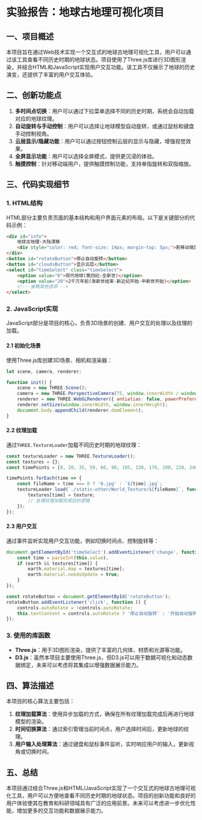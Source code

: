 # 实验报告：地球古地理可视化项目

## 一、项目概述

本项目旨在通过Web技术实现一个交互式的地球古地理可视化工具，用户可以通过该工具查看不同历史时期的地球状态。项目使用了Three.js库进行3D图形渲染，并结合HTML和JavaScript实现用户交互功能。该工具不仅展示了地球的历史演变，还提供了丰富的用户交互体验。

## 二、创新功能点

1. **多时间点切换**：用户可以通过下拉菜单选择不同的历史时期，系统会自动加载对应的地球纹理。
2. **自动旋转与手动控制**：用户可以选择让地球模型自动旋转，或通过鼠标和键盘手动控制视角。
3. **云层显示/隐藏功能**：用户可以通过按钮控制云层的显示与隐藏，增强视觉效果。
4. **全屏显示功能**：用户可以选择全屏模式，提供更沉浸的体验。
5. **触摸控制**：针对移动端用户，提供触摸控制功能，支持单指旋转和双指缩放。

## 三、代码实现细节

### 1. HTML结构

HTML部分主要负责页面的基本结构和用户界面元素的布局。以下是关键部分的代码示例：

```html
<div id="info">
    地球古地理-大陆漂移
    <div style="color: red; font-size: 14px; margin-top: 5px;">若移动端加载缓慢/失败,请转到pc端进行操作</div>
</div>
<button id="rotateButton">停止自动旋转</button>
<button id="cloudsButton">显示云层</button>
<select id="timeSelect" class="timeSelect">
    <option value="0">现代地球(第四纪-全新世)</option>
    <option value="20">2千万年前(渐新世结束-新近纪开始-中新世开始)</option>
    <!-- 省略其他选项 -->
</select>
```

### 2. JavaScript实现

JavaScript部分是项目的核心，负责3D场景的创建、用户交互的处理以及纹理的加载。

#### 2.1 初始化场景

使用Three.js库创建3D场景、相机和渲染器：

```javascript
let scene, camera, renderer;

function init() {
    scene = new THREE.Scene();
    camera = new THREE.PerspectiveCamera(75, window.innerWidth / window.innerHeight, 0.1, 1000);
    renderer = new THREE.WebGLRenderer({ antialias: false, powerPreference: "high-performance" });
    renderer.setSize(window.innerWidth, window.innerHeight);
    document.body.appendChild(renderer.domElement);
}
```

#### 2.2 纹理加载

通过`THREE.TextureLoader`加载不同历史时期的地球纹理：

```javascript
const textureLoader = new THREE.TextureLoader();
const textures = {};
const timePoints = [0, 20, 35, 50, 66, 90, 105, 120, 170, 200, 220, 240, 260, 280, 300, 340, 370, 400, 430, 450, 470, 540, 600, 750];

timePoints.forEach(time => {
    const fileName = time === 0 ? '0.jpg' : `${time}.jpg`;
    textureLoader.load(`./static-other/World_Texture/${fileName}`, function (texture) {
        textures[time] = texture;
        // 处理纹理加载完成后的逻辑
    });
});
```

#### 2.3 用户交互

通过事件监听实现用户交互功能，例如切换时间点、控制旋转等：

```javascript
document.getElementById('timeSelect').addEventListener('change', function () {
    const time = parseInt(this.value);
    if (earth && textures[time]) {
        earth.material.map = textures[time];
        earth.material.needsUpdate = true;
    }
});

const rotateButton = document.getElementById('rotateButton');
rotateButton.addEventListener('click', function () {
    controls.autoRotate = !controls.autoRotate;
    this.textContent = controls.autoRotate ? '停止自动旋转' : '开始自动旋转';
});
```

### 3. 使用的库函数

- **Three.js**：用于3D图形渲染，提供了丰富的几何体、材质和光源等功能。
- **D3.js**：虽然本项目主要使用Three.js，但D3.js可以用于数据可视化和动态数据绑定，未来可以考虑将其集成以增强数据展示能力。

## 四、算法描述

本项目的核心算法主要包括：

1. **纹理加载算法**：使用异步加载的方式，确保在所有纹理加载完成后再进行地球模型的渲染。
2. **时间切换算法**：通过索引管理当前时间点，用户选择时间后，更新地球的纹理。
3. **用户输入处理算法**：通过键盘和鼠标事件监听，实时响应用户的输入，更新视角或切换时间。

## 五、总结

本项目通过结合Three.js和HTML/JavaScript实现了一个交互式的地球古地理可视化工具，用户可以方便地查看不同历史时期的地球状态。项目的创新功能和良好的用户体验使其在教育和科研领域具有广泛的应用前景。未来可以考虑进一步优化性能，增加更多的交互功能和数据展示能力。
